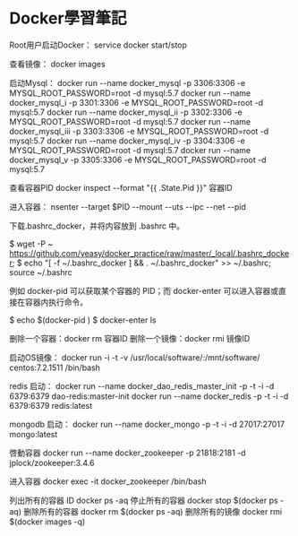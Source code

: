 # Docker學習筆記



Root用户启动Docker：
service docker start/stop



查看镜像：
docker images

启动Mysql：
docker run --name docker_mysql -p 3306:3306 -e MYSQL_ROOT_PASSWORD=root -d mysql:5.7
docker run --name docker_mysql_i -p 3301:3306 -e MYSQL_ROOT_PASSWORD=root -d mysql:5.7
docker run --name docker_mysql_ii -p 3302:3306 -e MYSQL_ROOT_PASSWORD=root -d mysql:5.7
docker run --name docker_mysql_iii -p 3303:3306 -e MYSQL_ROOT_PASSWORD=root -d mysql:5.7
docker run --name docker_mysql_iv -p 3304:3306 -e MYSQL_ROOT_PASSWORD=root -d mysql:5.7
docker run --name docker_mysql_v -p 3305:3306 -e MYSQL_ROOT_PASSWORD=root -d mysql:5.7


查看容器PID
docker inspect --format "{{ .State.Pid }}" 容器ID

进入容器：
nsenter --target $PID --mount --uts --ipc --net --pid


下载.bashrc_docker，并将内容放到 .bashrc 中。

$ wget -P ~ https://github.com/yeasy/docker_practice/raw/master/_local/.bashrc_docker;
$ echo "[ -f ~/.bashrc_docker ] && . ~/.bashrc_docker" >> ~/.bashrc; source ~/.bashrc

例如 docker-pid 可以获取某个容器的 PID；而 docker-enter 可以进入容器或直接在容器内执行命令。

$ echo $(docker-pid <container>)
$ docker-enter <container> ls


删除一个容器：docker rm 容器ID
删除一个镜像：docker rmi 镜像ID





启动OS镜像：
docker run -i -t -v /usr/local/software/:/mnt/software/ centos:7.2.1511 /bin/bash




redis 启动：
docker run --name docker_dao_redis_master_init -p -t -i -d 6379:6379 dao-redis:master-init 
docker run --name docker_redis -p -t -i -d 6379:6379 redis:latest

mongodb 启动：
docker run --name docker_mongo -p -t -i -d 27017:27017 mongo:latest






啓動容器
docker run --name docker_zookeeper -p 21818:2181 -d jplock/zookeeper:3.4.6

进入容器
docker exec -it docker_zookeeper /bin/bash



列出所有的容器 ID
docker ps -aq
停止所有的容器
docker stop $(docker ps -aq)
删除所有的容器
docker rm $(docker ps -aq)
删除所有的镜像
docker rmi $(docker images -q)
